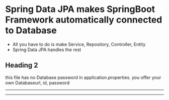 # Spring Data JPA makes SpringBoot Framework automatically connected to Database
* All you have to do is make Service, Repository, Controller, Entity
* Spring Data JPA handles the rest

## Heading 2
this file has no Database password in application.properties.
you offer your own Databaseurl, id, password 

___
___
